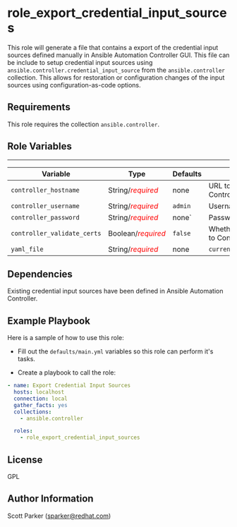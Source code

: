 role_export_credential_input_sources
=========

This role will generate a file that contains a export of the credential input sources defined manually in Ansible Automation Controller GUI. This file can be include to setup credential input sources using `ansible.controller.credential_input_source` from the `ansible.controller` collection. This allows for restoration or configuration changes of the input sources using configuration-as-code options.

Requirements
------------

This role requires the collection `ansible.controller`.

Role Variables
--------------

---
| Variable | Type | Defaults | Description |
|-|-|-|-|
| `controller_hostname` | String/<span style="color:red">_required_</span> | none | URL to your Automation Platform Controller instance. |
| `controller_username` | String/<span style="color:red">_required_</span> | `admin` | Username for your controller instance. |
| `controller_password` | String/<span style="color:red">_required_</span> | none` | Password for your controller instance.|
| `controller_validate_certs` | Boolean/<span style="color:red">_required_</span> | `false` | Whether to allow insecure connections to Controller. |
| `yaml_file` | String/<span style="color:red">_required_</span> | none | `current_credential_input_sources.yml` | File to receive the exported data. |

Dependencies
------------

Existing credential input sources have been defined in Ansible Automation Controller.

Example Playbook
----------------

Here is a sample of how to use this role:

* Fill out the `defaults/main.yml` variables so this role can perform it's tasks.

* Create a playbook to call the role:

```yaml
- name: Export Credential Input Sources
  hosts: localhost
  connection: local
  gather_facts: yes
  collections:
    - ansible.controller

  roles:
    - role_export_credential_input_sources
```

License
-------

GPL

Author Information
------------------

Scott Parker (sparker@redhat.com)